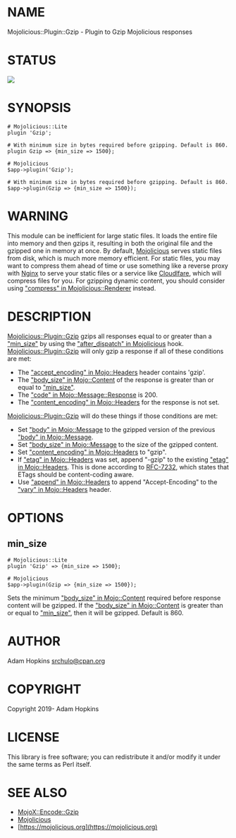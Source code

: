 # NAME

Mojolicious::Plugin::Gzip - Plugin to Gzip Mojolicious responses

# STATUS

<div>
    <a href="https://travis-ci.org/srchulo/Mojolicious-Plugin-Gzip"><img src="https://travis-ci.org/srchulo/Mojolicious-Plugin-Gzip.svg?branch=master"></a>
</div>

# SYNOPSIS

    # Mojolicious::Lite
    plugin 'Gzip';

    # With minimum size in bytes required before gzipping. Default is 860.
    plugin Gzip => {min_size => 1500};

    # Mojolicious
    $app->plugin('Gzip');

    # With minimum size in bytes required before gzipping. Default is 860.
    $app->plugin(Gzip => {min_size => 1500});

# WARNING

This module can be inefficient for large static files. It loads the entire file into memory and then gzips it, resulting in both the original file and
the gzipped one in memory at once. By default, [Mojolicious](https://metacpan.org/pod/Mojolicious) serves static files from disk, which is much more memory efficient. For static files, you may want
to compress them ahead of time or use something like a reverse proxy with [Nginx](https://www.nginx.com/) to serve your static files or a service like
[Cloudlfare](https://www.cloudflare.com/), which will compress files for you. For gzipping dynamic content, you should consider using ["compress" in Mojolicious::Renderer](https://metacpan.org/pod/Mojolicious::Renderer#compress)
instead.

# DESCRIPTION

[Mojolicious::Plugin::Gzip](https://metacpan.org/pod/Mojolicious::Plugin::Gzip) gzips all responses equal to or greater than a ["min\_size"](#min_size) by using the ["after\_dispatch" in Mojolicious](https://metacpan.org/pod/Mojolicious#after_dispatch) hook.
[Mojolicious::Plugin::Gzip](https://metacpan.org/pod/Mojolicious::Plugin::Gzip) will only gzip a response if all of these conditions are met:

- The ["accept\_encoding" in Mojo::Headers](https://metacpan.org/pod/Mojo::Headers#accept_encoding) header contains 'gzip'.
- The ["body\_size" in Mojo::Content](https://metacpan.org/pod/Mojo::Content#body_size) of the response is greater than or equal to ["min\_size"](#min_size).
- The ["code" in Mojo::Message::Response](https://metacpan.org/pod/Mojo::Message::Response#code) is 200.
- The ["content\_encoding" in Mojo::Headers](https://metacpan.org/pod/Mojo::Headers#content_encoding) for the response is not set.

[Mojolicious::Plugin::Gzip](https://metacpan.org/pod/Mojolicious::Plugin::Gzip) will do these things if those conditions are met:

- Set ["body" in Mojo::Message](https://metacpan.org/pod/Mojo::Message#body) to the gzipped version of the previous ["body" in Mojo::Message](https://metacpan.org/pod/Mojo::Message#body).
- Set ["body\_size" in Mojo::Message](https://metacpan.org/pod/Mojo::Message#body_size) to the size of the gzipped content.
- Set ["content\_encoding" in Mojo::Headers](https://metacpan.org/pod/Mojo::Headers#content_encoding) to "gzip".
- If ["etag" in Mojo::Headers](https://metacpan.org/pod/Mojo::Headers#etag) was set, append "-gzip" to the existing ["etag" in Mojo::Headers](https://metacpan.org/pod/Mojo::Headers#etag). This is done according to [RFC-7232](https://tools.ietf.org/html/rfc7232#section-2.3.3), which
states that ETags should be content-coding aware.
- Use ["append" in Mojo::Headers](https://metacpan.org/pod/Mojo::Headers#append) to append "Accept-Encoding" to the ["vary" in Mojo::Headers](https://metacpan.org/pod/Mojo::Headers#vary) header.

# OPTIONS

## min\_size

    # Mojolicious::Lite
    plugin 'Gzip' => {min_size => 1500};

    # Mojolicious
    $app->plugin(Gzip => {min_size => 1500});

Sets the minimum ["body\_size" in Mojo::Content](https://metacpan.org/pod/Mojo::Content#body_size) required before response content will be gzipped. If the ["body\_size" in Mojo::Content](https://metacpan.org/pod/Mojo::Content#body_size) is greater than or equal to ["min\_size"](#min_size), then it will be
gzipped. Default is 860.

# AUTHOR

Adam Hopkins <srchulo@cpan.org>

# COPYRIGHT

Copyright 2019- Adam Hopkins

# LICENSE

This library is free software; you can redistribute it and/or modify
it under the same terms as Perl itself.

# SEE ALSO

- [MojoX::Encode::Gzip](https://metacpan.org/pod/MojoX::Encode::Gzip)
- [Mojolicious](https://metacpan.org/pod/Mojolicious)
- [https://mojolicious.org](https://mojolicious.org)
